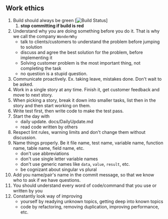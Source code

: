 ## Work ethics
1. Build should always be green [![Build Status](https://github.com/WonderWhyDev/WonderWhy/actions/workflows/actions.yml/badge.svg)]
   1. **stop committing if build is red**
2. Understand why you are doing something before you do it. That is why we call the company `WonderWhy`
   * talk to clients/customers to understand the problem before jumping to solution
   * discuss and agree the best solution for the problem, before implementing it
   * Solving customer problem is the most important thing, not completing the task
   * no question is a stupid question.
3. Communicate proactively. Ex. taking leave, mistakes done. Don't wait to be asked.
4. Work in a single story at any time. Finish it, get customer feedback and move to next story.
5. When picking a story, break it down into smaller tasks, list then in the story and then start working on them.
6. Write test first, then write code to make the test pass.
7. Start the day with 
   * daily update. docs/DailyUpdate.md
   * read code written by others
8. Respect lint rules, warning limits and don't change them without discussion.
9. Name things properly. Be it file name, test name, variable name, function name, table name, field name, etc.
      * don't use abbreviations
      * don't use single letter variable names
      * don't use generic names like `data`, `value`, `result`, etc.
      * be cognizant about singular vs plural
10. Add you name/pair's name in the commit message, so that we know who to ask if we have questions.
11. You should understand every word of code/command that you use or written by you
12. Constantly look way of improving
      * yourself by readying unknown topics, getting deep into known topics
      * code by refactoring, removing duplication, improving performance, etc.